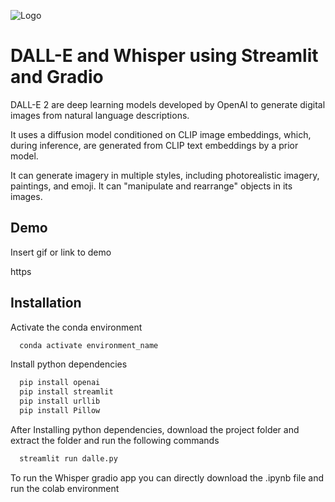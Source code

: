 
![Logo](https://miro.medium.com/max/1400/0*c-PJKeN6JqEUKyZ8.png)


# DALL-E and Whisper using Streamlit and Gradio
DALL-E 2 are deep learning models developed by OpenAI to generate digital images from natural language descriptions.

It uses a diffusion model conditioned on CLIP image embeddings, which, during inference, are generated from CLIP text embeddings by a prior model.

It can generate imagery in multiple styles, including photorealistic imagery, paintings, and emoji. It can "manipulate and rearrange" objects in its images.





## Demo

Insert gif or link to demo

https


## Installation

Activate the conda environment
```bash
  conda activate environment_name
```

Install python dependencies 
```bash
  pip install openai
  pip install streamlit
  pip install urllib
  pip install Pillow
```
After Installing python dependencies, download the project folder and extract the folder
and run the following commands
```bash
  streamlit run dalle.py
```
To run the Whisper gradio app you can directly download the .ipynb file and run the colab environment
